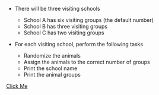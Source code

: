 - There will be three visiting schools
    - School A has six visiting groups (the default number)
    - School B has three visiting groups
    - School C has two visiting groups

- For each visiting school, perform the following tasks
    - Randomize the animals
    - Assign the animals to the correct number of groups
    - Print the school name
    - Print the animal groups

[Click Me](https://learn.microsoft.com/en-gb/training/modules/guided-project-visit-petting-zoo/3-exercise-plan-use-methods)